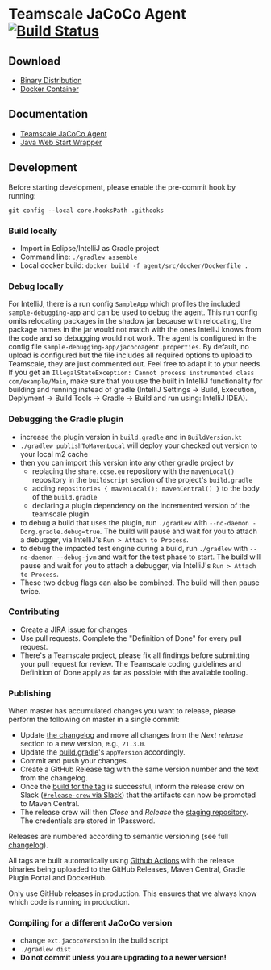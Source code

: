 # Teamscale JaCoCo Agent [![Build Status](https://github.com/cqse/teamscale-jacoco-agent/workflows/Build/badge.svg)](https://github.com/cqse/teamscale-jacoco-agent/actions)

## Download

* [Binary Distribution](https://github.com/cqse/teamscale-jacoco-agent/releases)
* [Docker Container](https://hub.docker.com/r/cqse/teamscale-jacoco-agent/tags/)

## Documentation

* [Teamscale JaCoCo Agent](agent/README.md)
* [Java Web Start Wrapper](javaws-wrapper/README.md)

## Development

Before starting development, please enable the pre-commit hook by running:

```
git config --local core.hooksPath .githooks
```

### Build locally

* Import in Eclipse/IntelliJ as Gradle project
* Command line: `./gradlew assemble`
* Local docker build: `docker build -f agent/src/docker/Dockerfile .`

### Debug locally
For IntelliJ, there is a run config `SampleApp` which profiles the included `sample-debugging-app` and can be used to 
debug the agent. This run config omits relocating packages in the shadow jar because with relocating, the package 
names in the jar would not match with the ones IntelliJ knows from the code and so debugging would not work. 
The agent is configured in the config file `sample-debugging-app/jacocoagent.properties`. By default, no upload 
is configured but the file includes all required options to upload to Teamscale, they are just commented out. 
Feel free to adapt it to your needs.
If you get an `IllegalStateException: Cannot process instrumented class com/example/Main`, make sure that you use 
the built in IntelliJ functionality for building and running instead of 
gradle (IntelliJ Settings -> Build, Execution, Deplyment -> Build Tools -> Gradle -> Build and run using: IntelliJ IDEA).

### Debugging the Gradle plugin

* increase the plugin version in `build.gradle` and in `BuildVersion.kt`
* `./gradlew publishToMavenLocal` will deploy your checked out version to your local m2 cache
* then you can import this version into any other gradle project by
  * replacing the `share.cqse.eu` repository with the `mavenLocal()` repository in the `buildscript` section of the project's `build.gradle`
  * adding `repositories { mavenLocal(); mavenCentral() }` to the body of the `build.gradle`
  * declaring a plugin dependency on the incremented version of the teamscale plugin
* to debug a build that uses the plugin, run `./gradlew` with `--no-daemon -Dorg.gradle.debug=true`.
  The build will pause and wait for you to attach a debugger, via IntelliJ's `Run > Attach to Process`.
* to debug the impacted test engine during a build, run `./gradlew` with `--no-daemon --debug-jvm` and wait for the test phase to start.
  The build will pause and wait for you to attach a debugger, via IntelliJ's `Run > Attach to Process`.
* These two debug flags can also be combined. The build will then pause twice.

### Contributing

* Create a JIRA issue for changes
* Use pull requests. Complete the "Definition of Done" for every pull request.
* There's a Teamscale project, please fix all findings before submitting your pull request for review. The Teamscale coding guidelines and Definition of Done apply as far as possible with the available tooling.

### Publishing

When master has accumulated changes you want to release, please perform the following on master in a single commit:

- Update [the changelog](CHANGELOG.md) and move all changes from the _Next release_ section to a new version, e.g., `21.3.0`.
- Update the [build.gradle](build.gradle)'s `appVersion` accordingly.
- Commit and push your changes.
- Create a GitHub Release tag with the same version number and the text from the changelog.
- Once the [build for the tag](https://github.com/cqse/teamscale-jacoco-agent/actions/workflows/actions.yml) is successful, inform the release crew on Slack ([`#release-crew` via Slack](https://app.slack.com/client/T02FWLRP9/C9BPT4Y2W)) that the artifacts can now be promoted to Maven Central.
- The release crew will then _Close_ and _Release_ the [staging repository](https://oss.sonatype.org/#stagingRepositories).
  The credentials are stored in 1Password.

Releases are numbered according to semantic versioning (see full [changelog](CHANGELOG.md)).

All tags are built automatically using [Github Actions](https://github.com/cqse/teamscale-jacoco-agent/actions) with the release binaries being uploaded to the GitHub Releases, Maven Central, Gradle Plugin Portal and DockerHub.

Only use GitHub releases in production. This ensures that we always know which code is running in production.

### Compiling for a different JaCoCo version

* change `ext.jacocoVersion` in the build script
* `./gradlew dist`
* **Do not commit unless you are upgrading to a newer version!**
